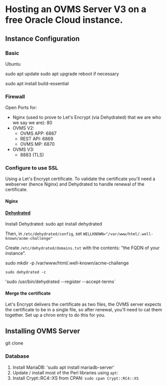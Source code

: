 # Hosting an OVMS Server V3 on a free Oracle Cloud instance.

## Instance Configuration

### Basic 

Ubuntu

sudo apt update
sudo apt upgrade
reboot if necessary

sudo apt install build-essential

### Firewall

Open Ports for:
* Nginx (used to prove to Let's Encrypt (via Dehydrated) that we are who we say we are): 80
* OVMS V2:
  * OVMS APP: 6867
  * REST API: 6869
  * OVMS MP: 6870
* OVMS V3:
  * 8883 (TLS)

### Configure to use SSL

Using a Let's Encrypt certificate. To validate the certificate you'll need a webserver (hence Nginx) and Dehydrated to handle renewal of the certificate.

#### Nginx

#### [Dehydrated](https://github.com/dehydrated-io/dehydrated)

Install Dehydrated: sudo apt install dehydrated

Then, in `/etc/dehydrated/config`, set `WELLKNOWN="/var/www/html/.well-known/acme-challenge"`

Create `/etc/dehydrated/domains.txt` with the contents: "the FQDN of your instance".
 
sudo mkdir -p /var/www/html/.well-known/acme-challenge
 
`sudo dehydrated -c`

'sudo /usr/bin/dehydrated --register --accept-terms`

#### Merge the certificate

Let's Encrypt delivers the certificate as two files, the OVMS server expects the certificate to be in a single file, so after renewal, you'll need to cat them together. Set up a chron entry to do this for you.

## Installing OVMS Server

git clone

### Database

1. Install MariaDB: 'sudo apt install mariadb-server'
2. Update / install most of the Perl libraries using `apt`:
3. Install Crypt::RC4::XS from CPAN: `sudo cpan Crypt::RC4::XS`

